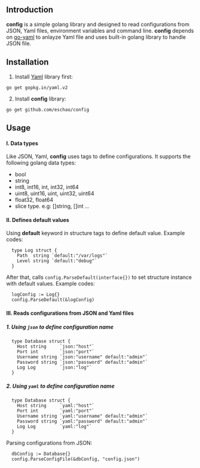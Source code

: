 ## Introduction
**config** is a simple golang library and designed to read configurations from JSON, Yaml files, environment variables and command line. **config** depends on [go-yaml](https://github.com/go-yaml/yaml) to anlayze Yaml file and uses built-in golang library to handle JSON file.

## Installation
1. Install [Yaml](https://github.com/go-yaml/yaml) library first:
```
go get gopkg.in/yaml.v2
```

2. Install **config** library:
```
go get github.com/eschao/config
```

## Usage
#### I. Data types
Like JSON, Yaml, **config** uses tags to define configurations. It supports the following golang data types:
  * bool
  * string
  * int8, int16, int, int32, int64
  * uint8, uint16, uint, uint32, uint64
  * float32, float64
  * slice type. e.g: []string, []int ...
  
#### II. Defines **default** values
Using **default** keyword in structure tags to define default value. Example codes:
```golang
  type Log struct {
    Path  string `default:"/var/logs"`
    Level string `default:"debug"`
  }
```

After that, calls ```config.ParseDefault(interface{})``` to set structure instance with default values. Example codes:
```golang
  logConfig := Log{}
  config.ParseDefault(&logConfig)
```

#### III. Reads configurations from JSON and Yaml files
##### 1. Using ```json``` to define configuration name
```golang
  type Database struct {
    Host string     `json:"host"`
    Port int        `json:"port"`
    Username string `json:"username" default:"admin"`
    Password string `json:"password" default:"admin"`
    Log Log         `json:"log"`
  }
```

##### 2. Using ```yaml``` to define configuration name
```golang
  type Database struct {
    Host string     `yaml:"host"`
    Port int        `yaml:"port"`
    Username string `yaml:"username" default:"admin"`
    Password string `yaml:"password" default:"admin"`
    Log Log         `yaml:"log"`
  }
```

Parsing configurations from JSON:
```golang
  dbConfig := Database{}
  config.ParseConfigFile(&dbConfig, "config.json")
```
